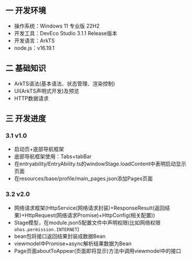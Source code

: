 ## 一 开发环境

* 操作系统：Windows 11 专业版 22H2
* 开发工具：DevEco Studio 3.1.1 Release版本
* 开发语言：ArkTS
* node.js：v16.19.1

## 二 基础知识

* ArkTS语法(基本语法、状态管理、渲染控制)
* UI(ArkTS声明式开发)及预览
* HTTP数据请求

## 三 开发进度

### 3.1 v1.0

* 启动页+底部导航框架
* 底部导航框架使用：Tabs+tabBar
* 在entryability/EntryAbility.ts的windowStage.loadContent中表明启动显示页面
* 在resources/base/profile/main_pages.json添加Pages页面

### 3.2 v2.0

* 网络请求框架(HttpService(网络请求封装)+ResponseResult(返回结果)+HttpRequest(网络请求Promise)+HttpConfig(相关配置))
* Stage模型，在module.json5配置文件中声明权限(比如网络权限`ohos.permission.INTERNET`)
* bean包将接口返回结果封装成数据Bean
* viewmodel中Promise+async解析结果数据为Bean
* Page页面aboutToAppear(页面即将显示)方法中调用viewmodel中的接口


